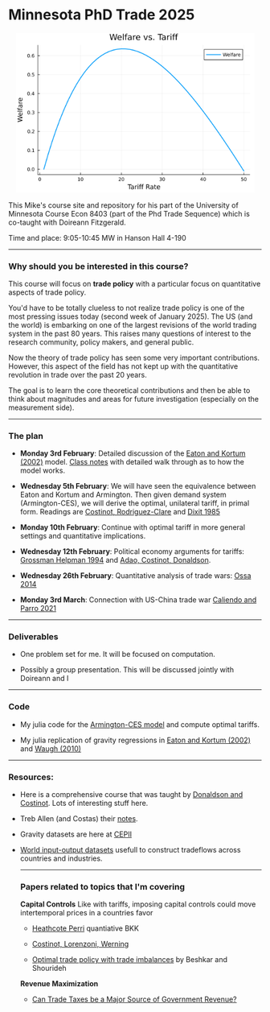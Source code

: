 # Minnesota PhD Trade 2025

<p float="left" align="middle">
  <img src="tariff.png" width="475" /> 
</p>

This Mike's course site and repository for his part of the University of Minnesota Course Econ 8403 (part of the Phd Trade Sequence) which is co-taught with Doireann Fitzgerald.

Time and place: 9:05-10:45 MW in Hanson Hall 4-190

---

### Why should you be interested in this course?

This course will focus on **trade policy** with a particular focus on quantitative aspects of trade policy. 

You'd have to be totally clueless to not realize trade policy is one of the most pressing issues today (second week of January 2025). The US (and the world) is embarking on one of the largest revisions of the world trading system in the past 80 years. This raises many questions of interest to the research community, policy makers, and general public. 

Now the theory of trade policy has seen some very important contributions. However, this aspect of the field has not kept up with the quantitative revolution in trade over the past 20 years. 

The goal is to learn the core theoretical contributions and then be able to think about magnitudes and areas for future investigation (especially on the measurement side).

---

### The plan

* **Monday 3rd February**: Detailed discussion of the [Eaton and Kortum (2002)](./readings/EK2002.pdf)  model. [Class notes](./notes/ek-notes.pdf) with detailed walk through as to how the model works. 

* **Wednesday 5th February**: We will have seen the equivalence between Eaton and Kortum and Armington. Then given demand system (Armington-CES), we will derive the optimal, unilateral tariff, in primal form. Readings are [Costinot, Rodriguez-Clare](./readings/CRC_Handbook.pdf) and [Dixit 1985](./readings/dixit-1985.pdf)

* **Monday 10th February**: Continue with optimal tariff in more general settings and quantitative implications.

* **Wednesday 12th February**: Political economy arguments for tariffs: [Grossman Helpman 1994](./readings/grossman-helpman.pdf) and [Adao, Costinot, Donaldson](https://www.nber.org/papers/w31798).

* **Wednesday 26th February**: Quantitative analysis of trade wars: [Ossa 2014](./readings/ossa-2014.pdf)

* **Monday 3rd March**: Connection with US-China trade war [Caliendo and Parro 2021](https://www.nber.org/papers/w29051) 

---

### Deliverables

* One problem set for me. It will be focused on computation.

* Possibly a group presentation. This will be discussed jointly with Doireann and I 

---

### Code

* My julia code for the [Armington-CES model](https://github.com/mwaugh0328/julia-armington) and compute optimal tariffs.

* My julia replication of gravity regressions in [Eaton and Kortum (2002)](https://github.com/mwaugh0328/julia-eaton-kortum) and [Waugh (2010)](https://www.waugheconomics.com/uploads/2/2/5/6/22563786/sr435_itid.pdf) 

---

### Resources:

* Here is a comprehensive course that was taught by [Donaldson and Costinot](https://dave-donaldson.com/teaching/#tab-id-1). Lots of interesting stuff here.

* Treb Allen (and Costas) their [notes](https://sites.google.com/site/treballen/graduate-trade).

* Gravity datasets are here at [CEPII](https://www.cepii.fr/CEPII/en/bdd_modele/bdd_modele.asp)

* [World input-output datasets](https://www.rug.nl/ggdc/valuechain/wiod/?lang=en) usefull to construct tradeflows across countries and industries.

  ---

  ### Papers related to topics that I'm covering

  **Capital Controls** Like with tariffs, imposing capital controls could move intertemporal prices in a countries favor

  * [Heathcote Perri](https://www.imf.org/external/np/res/seminars/2014/arc/pdf/heathcote_perri.pdf) quantiative BKK

  * [Costinot, Lorenzoni, Werning](https://economics.mit.edu/sites/default/files/publications/ITP_webpage.pdf)
 
  * [Optimal trade policy with trade imbalances](https://www.sciencedirect.com/science/article/abs/pii/S0304393219301990) by Beshkar and Shourideh
 
  **Revenue Maximization**

    * [Can Trade Taxes be a Major Source of Government Revenue?](https://alashkar.pages.iu.edu/TARIFF_REVENUE_Lashkaripour.pdf)
   
    



